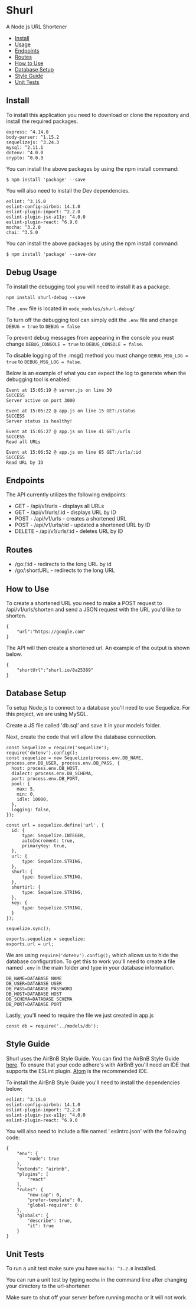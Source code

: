 # Shurl
A Node.js URL Shortener
- [Install](#install)
- [Usage](#debug-usage)
- [Endpoints](#endpoints)
- [Routes](#routes)
- [How to Use](#how-to-use)
- [Database Setup](#database-setup)
- [Style Guide](#style-guide)
- [Unit Tests](#unit-tests)

## Install
To install this application you need to download or clone the repository and install the required packages.

```
express: ^4.14.0
body-parser: ^1.15.2
sequelizejs: ^3.24.3
mysql: ^2.11.1
dotenv: ^4.0.0
crypto: ^0.0.3
```

You can install the above packages by using the npm install command:

```
$ npm install 'package' --save
```

You will also need to install the Dev dependencies.

```
eslint: ^3.15.0
eslint-config-airbnb: 14.1.0
eslint-plugin-import: ^2.2.0
eslint-plugin-jsx-a11y: ^4.0.0
eslint-plugin-react: ^6.9.0
mocha: ^3.2.0
chai: ^3.5.0
```

You can install the above packages by using the npm install command:

```
$ npm install 'package' --save-dev
```

## Debug Usage

To install the debugging tool you will need to install it as a package.

```
npm install shurl-debug --save
```

The ```.env``` file is located in ```node_modules/shurl-debug/```

To turn off the debugging tool can simply edit the ```.env``` file and change  ```DEBUG = true``` to ```DEBUG = false```

To prevent debug messages from appearing in the console you must change ```DEBUG_CONSOLE = true``` to ```DEBUG_CONSOLE = false```.

To disable logging of the .msg() method you must change ```DEBUG_MSG_LOG = true``` to  ```DEBUG_MSG_LOG = false```.

Below is an example of what you can expect the log to generate when the debugging tool is enabled:

```
Event at 15:05:19 @ server.js on line 30
SUCCESS
Server active on port 3000

Event at 15:05:22 @ app.js on line 15 GET:/status
SUCCESS
Server status is healthy!

Event at 15:05:27 @ app.js on line 41 GET:/urls
SUCCESS
Read all URLs

Event at 15:06:52 @ app.js on line 65 GET:/urls/:id
SUCCESS
Read URL by ID
```

## Endpoints
The API currently utilizes the following endpoints:
* GET - /api/v1/urls - displays all URLs
* GET - /api/v1/urls/:id - displays URL by ID
* POST - /api/v1/urls - creates a shortened URL
* POST - /api/v1/urls/:id - updated a shortened URL by ID
* DELETE  - /api/v1/urls/:id - deletes URL by ID

## Routes

* /go:/:id - redirects to the long URL by id
* /go/:shortURL - redirects to the long URL


## How to Use
To create a shortened URL you need to make a POST request to /api/v1/urls/shorten and send a JSON request with the URL you'd like to shorten.

```
{
	"url":"https://google.com"
}
```
The API will then create a shortened url. An example of the output is shown below.
```
{
	"shortUrl":"shurl.io/8a25389"
}
```

## Database Setup

To setup Node.js to connect to a database you'll need to use Sequelize. For this project, we are using MySQL.

Create a JS file called 'db.sql' and save it in your models folder.

Next, create the code that will allow the database connection.

```
const Sequelize = require('sequelize');
require('dotenv').config();
const sequelize = new Sequelize(process.env.DB_NAME, process.env.DB_USER, process.env.DB_PASS, {
  host: process.env.DB_HOST,
  dialect: process.env.DB_SCHEMA,
  port: process.env.DB_PORT,
  pool: {
    max: 5,
    min: 0,
    idle: 10000,
  },
  logging: false,
});

const url = sequelize.define('url', {
  id: {
      type: Sequelize.INTEGER,
      autoIncrement: true,
      primaryKey: true,
  },
  url: {
      type: Sequelize.STRING,
  },
  shurl: {
      type: Sequelize.STRING,
  },
  shortUrl: {
      type: Sequelize.STRING,
  },
  key: {
      type: Sequelize.STRING,
  }
});

sequelize.sync();

exports.sequelize = sequelize;
exports.url = url;
```

We are using ```require('dotenv').config();``` which allows us to hide the database configuration. To get this to work you'll need to create a file named ```.env``` in the main folder and type in your database information.

```
DB_NAME=DATABASE NAME
DB_USER=DATABASE USER
DB_PASS=DATABASE PASSWORD
DB_HOST=DATABASE HOST
DB_SCHEMA=DATABASE SCHEMA
DB_PORT=DATABASE PORT
```

Lastly, you'll need to require the file we just created in app.js

```
const db = require('../models/db');
```

## Style Guide

Shurl uses the AirBnB Style Guide. You can find the AirBnB Style Guide [here](https://github.com/airbnb/javascript). To ensure that your code adhere's with AirBnB you'll need an IDE that supports the ESLint plugin. [Atom](https://atom.io) is the recommended IDE.

To install the AirBnB Style Guide you'll need to install the dependencies below:

```
eslint: ^3.15.0
eslint-config-airbnb: 14.1.0
eslint-plugin-import: ^2.2.0
eslint-plugin-jsx-a11y: ^4.0.0
eslint-plugin-react: ^6.9.0
```

You will also need to include a file named '.eslintrc.json' with the following code:

```
{
	"env": {
		"node": true
	},
	"extends": "airbnb",
	"plugins": [
        "react"
    ],
	"rules": {
		"new-cap": 0,
		"prefer-template": 0,
		"global-require": 0
	},
	"globals": {
		"describe": true,
		"it": true
	}
}
```

## Unit Tests

To run a unit test make sure you have ```mocha: ^3.2.0``` installed.

You can run a unit test by typing ```mocha``` in the command line after changing your directory to the url-shortener.

Make sure to shut off your server before running mocha or it will not work.
